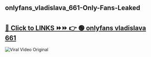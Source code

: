 
 ## onlyfans_vladislava_661-Only-Fans-Leaked

# <h2><a href="https://clipsfans.com/onlyfans_vladislava_661&ref=git">🔗 Click to LINKS ⏩⏩ 👉 🟢 onlyfans vladislava 661 </a></h2>

<a href="https://clipsfans.com/onlyfans_vladislava_661&ref=git" rel="nofollow" data-target="animated-image.originalLink"><img src="https://i.ibb.co.com/xMMVF88/686577567.gif" alt="Viral Video Original" style="max-width: 100%; display: inline-block;" data-target="animated-image.originalImage"></a>
